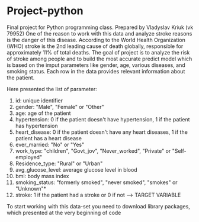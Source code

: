 # Project-python

Final project for Python programming class. Prepared by Vladyslav Kriuk (vk 79952)
One of the reason to work with this data and analyze stroke reasons is the danger of this disease. According to the World Health Organization (WHO) stroke is the 2nd leading cause of death globally, responsible for approximately 11% of total deaths.
The goal of project is to analyze the risk of stroke among people and to build the most accurate predict model which is based on the imput parameters like gender, age, various diseases, and smoking status. Each row in the data provides relevant information about the patient.

Here presented the list of parameter:
1) id: unique identifier
2) gender: "Male", "Female" or "Other"
3) age: age of the patient
4) hypertension: 0 if the patient doesn't have hypertension, 1 if the patient has hypertension
5) heart_disease: 0 if the patient doesn't have any heart diseases, 1 if the patient has a heart disease
6) ever_married: "No" or "Yes"
7) work_type: "children", "Govt_jov", "Never_worked", "Private" or "Self-employed"
8) Residence_type: "Rural" or "Urban"
9) avg_glucose_level: average glucose level in blood
10) bmi: body mass index
11) smoking_status: "formerly smoked", "never smoked", "smokes" or "Unknown"*
12) stroke: 1 if the patient had a stroke or 0 if not --> TARGET VARIABLE 

To start working with this data-set you need to download library packages, which presented at the very beginning of code 

